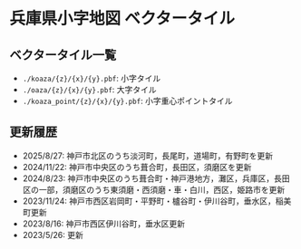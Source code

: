 # 兵庫県小字地図 ベクタータイル
## ベクタータイル一覧
- `./koaza/{z}/{x}/{y}.pbf`: 小字タイル
- `./oaza/{z}/{x}/{y}.pbf`: 大字タイル
- `./koaza_point/{z}/{x}/{y}.pbf`: 小字重心ポイントタイル

## 更新履歴
- 2025/8/27: 神戸市北区のうち淡河町，長尾町，道場町，有野町を更新
- 2024/11/22: 神戸市中央区のうち葺合町，長田区，須磨区を更新
- 2024/8/23: 神戸市中央区のうち葺合町・神戸港地方，灘区，兵庫区，長田区の一部，須磨区のうち東須磨・西須磨・車・白川，西区，姫路市を更新
- 2023/11/24: 神戸市西区岩岡町・平野町・櫨谷町・伊川谷町，垂水区，稲美町更新
- 2023/8/16: 神戸市西区伊川谷町，垂水区更新
- 2023/5/26: 更新
